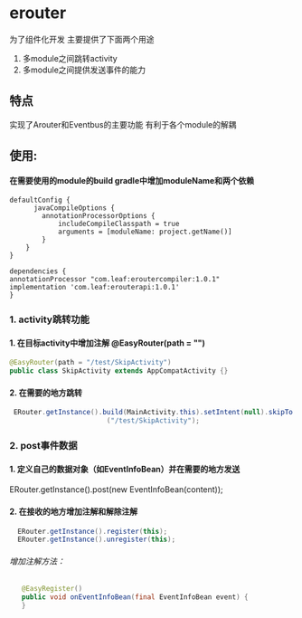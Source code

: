 # erouter

为了组件化开发 主要提供了下面两个用途 
1. 多module之间跳转activity 
2. 多module之间提供发送事件的能力 


## 特点
实现了Arouter和Eventbus的主要功能 有利于各个module的解耦

## 使用:
#### 在需要使用的module的build gradle中增加moduleName和两个依赖

    defaultConfig {
          javaCompileOptions {
            annotationProcessorOptions {
                includeCompileClasspath = true
                arguments = [moduleName: project.getName()]
            }
        }
    }
    
    dependencies {
    annotationProcessor "com.leaf:eroutercompiler:1.0.1"
    implementation 'com.leaf:erouterapi:1.0.1'
    }
    
### 1. activity跳转功能 

#### 1.  在目标activity中增加注解 @EasyRouter(path = "")

```java
@EasyRouter(path = "/test/SkipActivity")
public class SkipActivity extends AppCompatActivity {}
```
#### 2. 在需要的地方跳转
```java
 ERouter.getInstance().build(MainActivity.this).setIntent(null).skipTo
                        ("/test/SkipActivity");
```

### 2. post事件数据

#### 1. 定义自己的数据对象（如EventInfoBean）并在需要的地方发送 
  ERouter.getInstance().post(new EventInfoBean(content));

#### 2. 在接收的地方增加注解和解除注解
```java
  ERouter.getInstance().register(this);
  ERouter.getInstance().unregister(this);
  ```
###### 增加注解方法：
```java
   @EasyRegister()
   public void onEventInfoBean(final EventInfoBean event) {
   }
```
 








